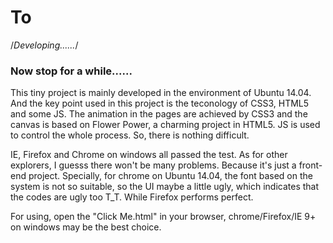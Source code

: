 # To
/*Developing......*/

### Now stop for a while......

This tiny project is mainly developed in the environment of Ubuntu 14.04.
And the key point used in this project is the teconology of CSS3, HTML5 and some
JS. The animation in the pages are achieved by CSS3 and
the canvas is based on Flower Power, a charming project in HTML5. JS is used to control
the whole process. So, there is nothing difficult.

IE, Firefox and Chrome on windows all passed the test. As for other explorers, I guesss there won't be
many problems. Because it's just a front-end project. Specially, for chrome on Ubuntu 14.04,
the font based on the system is not so suitable, so the UI maybe a little ugly, which indicates that the
codes are ugly too T_T. While Firefox performs perfect.

For using, open the "Click Me.html" in your browser, chrome/Firefox/IE 9+ on windows may be the best choice.
